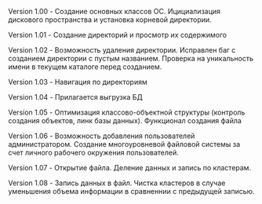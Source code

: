 Version 1.00 - Создание основных классов ОС. Ицициализация дискового пространства и установка корневой директории.

Version 1.01 - Создание директорий и просмотр их содержимого

Version 1.02 - Возможность удаления директории. Исправлен баг с созданием директории с пустым названием. Проверка на уникальность имени в текущем каталоге перед созданием.

Version 1.03 - Навигация по директориям

Version 1.04 - Прилагается выгрузка БД

Version 1.05 - Оптимизация классово-объектной структуры (контроль создания объектов, линк базы данных).
Функционал создания файла

Version 1.06 - Возможность добавления пользователей администратором. Создание многоуровневой файловой системы за счет личного рабочего окружения пользователей.

Version 1.07 - Открытие файла. Деление данных и запись по кластерам.

Version 1.08 - Запись данных в файл. Чистка кластеров в случае уменьшения объема информации в сравненнии с предыдущей записью.